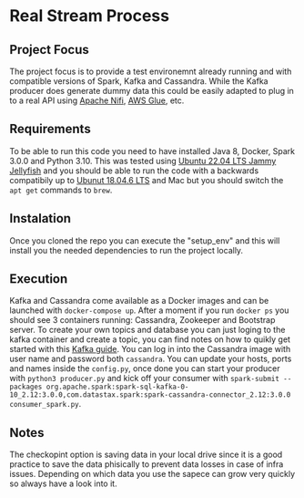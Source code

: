 # Real Stream Process

## Project Focus

The project focus is to provide a test environemnt already running and with compatible versions of Spark, Kafka and Cassandra. While the Kafka producer does generate dummy data this could be easily adapted to plug in to a real API using [Apache Nifi](https://nifi.apache.org/), [AWS Glue](https://aws.amazon.com/glue/), etc.

## Requirements
To be able to run this code you need to have installed Java 8, Docker, Spark 3.0.0 and Python 3.10. This was tested using [Ubuntu 22.04 LTS Jammy Jellyfish](https://releases.ubuntu.com/22.04/) and you should be able to run the code with a backwards compatibily up to [Ubunut 18.04.6 LTS](https://releases.ubuntu.com/18.04/) and Mac but you should switch the `apt get` commands to `brew`.

## Instalation
Once you cloned the repo you can execute the "setup_env" and this will install you the needed dependencies to run the project locally.

## Execution
Kafka and Cassandra come available as a Docker images and can be launched with `docker-compose up`. After a moment if you run `docker ps` you should see 3 containers running: Cassandra, Zookeeper and Bootstrap server. To create your own topics and database you can just loging to the kafka container and create a topic, you can find notes on how to quikly get started with this [Kafka guide](https://kafka.apache.org/quickstart). You can log in into the Cassandra image with user name and password both `cassandra`. 
You can update your hosts, ports and names inside the `config.py`, once done you can start your producer with `python3 producer.py` and kick off your consumer with `spark-submit --packages org.apache.spark:spark-sql-kafka-0-10_2.12:3.0.0,com.datastax.spark:spark-cassandra-connector_2.12:3.0.0 consumer_spark.py`.

## Notes
The checkopint option is saving data in your local drive since it is a good practice to save the data phisically to prevent data losses in case of infra issues. Depending on which data you use the sapece can grow very quickly so always have a look into it. 

